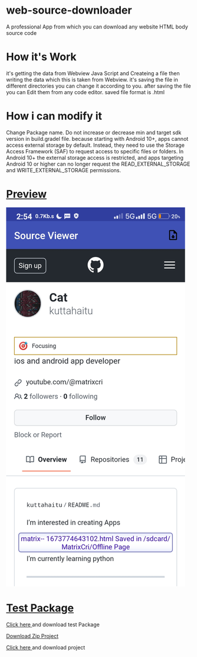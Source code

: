 # web-source-downloader
A professional App from which you can download any website HTML body source code


<h1> How it's Work</h1>
 
<p>
it's getting the data from Webview Java Script and Createing a file then writing the data which this is taken from Webview.
it's saving the file in different directories you can change it according to you.
after saving the file you can Edit them from any code editor.
saved file format is .html
</p>

<h1>How i can modify it</h1>
<p> Change Package name. Do not increase or decrease min and target sdk version in build.gradel file.
because starting with Android 10+, apps cannot access external storage by default. Instead, they need to use the Storage Access Framework (SAF) to request access to specific files or folders.
 In Android 10+ the external storage access is restricted, and apps targeting Android 10 or higher can no longer request the READ_EXTERNAL_STORAGE and WRITE_EXTERNAL_STORAGE permissions.
</p>

<h1><a href="">Preview</a></h1>
<img src="http://github.com/kuttahaitu/web-source-downloader/raw/main/screenshots/Screenshot1.jpg"></img>


<h1><a href="https://github.com/kuttahaitu/web-source-downloader/raw/main/debug.apk">Test Package</a></h1>

<p><a href="https://github.com/kuttahaitu/web-source-downloader/raw/main/debug.apk">Click here </a>and download test Package</p>

<a href="">Download Zip Project</a>

<p><a href="">Click here </a>and download project</p>

